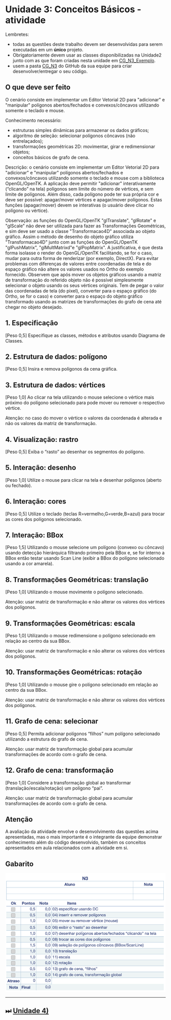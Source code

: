 # Unidade 3: Conceitos Básicos - atividade  

<!--
avisar para postar nas pastas do GitHub
-->

Lembretes:

- todas as questões deste trabalho devem ser desenvolvidas para serem executadas em um **único** projeto.  
- Obrigatoriamente devem usar as classes disponibilizadas na Unidade2 junto com as que foram criadas nesta unidade em [CG_N3_Exemplo](./CG_N3_Exemplo/).  
- usem a pasta [CG_N3](./CG_N3/) do GitHub da sua equipe para criar desenvolver/entregar o seu código.  

## O que deve ser feito

O cenário consiste em implementar um Editor Vetorial 2D para "adicionar" e "manipular" polígonos abertos/fechados e convexos/côncavos utilizando somente o teclado e mouse.  

Conhecimento necessário:  

- estruturas simples dinâmicas para armazenar os dados gráficos;  
- algoritmo de seleção: selecionar polígonos côncavos (não entrelaçados);  
- transformações geométricas 2D: movimentar, girar e redimensionar objetos;  
- conceitos básicos de grafo de cena.  

Descrição: o cenário consiste em implementar um Editor Vetorial 2D para "adicionar" e "manipular" polígonos abertos/fechados e convexos/côncavos utilizando somente o teclado e mouse com a biblioteca OpenGL/OpenTK. A aplicação deve permitir "adicionar" interativamente (“clicando” na tela) polígonos sem limite do número de vértices, e sem limite de polígonos. Além disso, cada polígono pode ter sua própria cor e deve ser possível: apagar/mover vértices e apagar/mover polígonos. Estas funções (apagar/mover) devem se interativas (o usuário deve clicar no polígono ou vértice).  

Observação: as funções do OpenGL/OpenTK "glTranslate", "glRotate" e "glScale" não deve ser utilizada para fazer as Transformações Geométricas, e sim deve ser usado a classe "Transformacao4D" associada ao objeto gráfico. Assim o método de desenho do objeto gráfico utiliza "Transformacao4D" junto com as funções do OpenGL/OpenTK "glPushMatrix", "glMultMatrixd"e "glPopMatrix". A justificativa, é que desta forma isolasse o render do OpenGL/OpenTK facilitando, se for o caso, mudar para outra forma de renderizar (por exemplo, DirectX). Para evitar problemas com diferenças de valores entre coordenadas de tela e do espaço gráfico não altere os valores usados no Ortho do exemplo fornecido. Observem que após mover os objetos gráficos usando a matriz de transformação do referido objeto não é possível simplesmente selecionar o objeto usando os seus vértices originais. Tem de pegar o valor das coordenadas de tela (do pixel), converter para o espaço gráfico (do Ortho, se for o caso) e converter para o espaço do objeto gráfico transformado usando as matrizes de transformações do grafo de cena até chegar no objeto desejado.  

## 1. Especificação

\[Peso 0,5] Especifique as classes, métodos e atributos usando Diagrama de Classes.  

## 2. Estrutura de dados: polígono

\[Peso 0,5] Insira e remova polígonos da cena gráfica.  

## 3. Estrutura de dados: vértices

\[Peso 1,0] Ao clicar na tela utilizando o mouse selecione o vértice mais próximo do polígono selecionado para pode mover ou remover o respectivo vértice.  

Atenção: no caso do mover o vértice o valores da coordenada é alterada e não os valores da matriz de transformação.  

## 4. Visualização: rastro

\[Peso 0,5] Exiba o “rasto” ao desenhar os segmentos do polígono.  

## 5. Interação: desenho

\[Peso 1,0] Utilize o mouse para clicar na tela e desenhar polígonos (aberto ou fechado).  

## 6. Interação: cores

\[Peso 0,5] Utilize o teclado (teclas R=vermelho,G=verde,B=azul) para trocar as cores dos polígonos selecionado.  

## 7. Interação: BBox

\[Peso 1,5] Utilizando o mouse selecione um polígono (convexo ou côncavo) usando detecção hierárquica filtrando primeiro pela BBox e, se for interno a BBox então testar usando Scan Line (exibir a BBox do polígono selecionado usando a cor amarela).  

## 8. Transformações Geométricas: translação

\[Peso 1,0] Utilizando o mouse movimente o polígono selecionado.  

Atenção: usar matriz de transformação e não alterar os valores dos vértices dos polígonos.  

## 9. Transformações Geométricas: escala

\[Peso 1,0] Utilizando o mouse redimensione o polígono selecionado em relação ao centro da sua BBox.  

Atenção: usar matriz de transformação e não alterar os valores dos vértices dos polígonos.  

## 10. Transformações Geométricas: rotação

\[Peso 1,0] Utilizando o mouse gire o polígono selecionado em relação ao centro da sua BBox.  

Atenção: usar matriz de transformação e não alterar os valores dos vértices dos polígonos.  

## 11. Grafo de cena: selecionar

\[Peso 0,5] Permita adicionar polígonos “filhos” num polígono selecionado utilizando a estrutura do grafo de cena.  

Atenção: usar matriz de transformação global para acumular transformações de acordo com o grafo de cena.  

## 12. Grafo de cena: transformação

\[Peso 1,0] Considere a transformação global ao transformar (translação/escala/rotação) um polígono “pai”.  

Atenção: usar matriz de transformação global para acumular transformações de acordo com o grafo de cena.  

## Atenção

A avaliação da atividade envolve o desenvolvimento das questões acima apresentadas, mas o mais importante é o integrante da equipe demonstrar conhecimento além do código desenvolvido, também os conceitos apresentados em aula relacionados com a atividade em si.

## Gabarito

![Gabarito](atividadeGabarito.png "Gabarito")  

----------

## ⏭ [Unidade 4)](../Unidade4/README.md "Unidade 4")  
